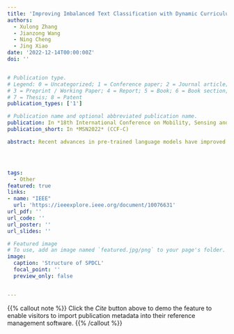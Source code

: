 ```yaml
---
title: 'Improving Imbalanced Text Classification with Dynamic Curriculum Learning'
authors:
  - Xulong Zhang
  - Jianzong Wang
  - Ning Cheng
  - Jing Xiao 
date: '2022-12-14T00:00:00Z'
doi: ''


# Publication type.
# Legend: 0 = Uncategorized; 1 = Conference paper; 2 = Journal article;
# 3 = Preprint / Working Paper; 4 = Report; 5 = Book; 6 = Book section;
# 7 = Thesis; 8 = Patent
publication_types: ['1']

# Publication name and optional abbreviated publication name.
publication: In *18th International Conference on Mobility, Sensing and Networking*
publication_short: In *MSN2022* (CCF-C)

abstract: Recent advances in pre-trained language models have improved the performance for text classification tasks. However, little attention is paid to the priority scheduling strategy on the samples during training. Humans acquire knowledge gradually from easy to complex concepts, and the difficulty of the same material can also vary significantly in different learning stages. Inspired by this insights, we proposed a novel self-paced dynamic curriculum learning (SPDCL) method for imbalanced text classification, which evaluates the sample difficulty by both linguistic character and model capacity. Meanwhile, rather than using static curriculum learning as in the existing research, our SPDCL can reorder and resample training data by difficulty criterion with an adaptive from easy to hard pace. The extensive experiments on several classification tasks show the effectiveness of SPDCL strategy, especially for the imbalanced dataset.




tags:
  - Other
featured: true
links:
- name: "IEEE"
  url: 'https://ieeexplore.ieee.org/document/10076631'
url_pdf: ''
url_code: ''
url_poster: ''
url_slides: ''

# Featured image
# To use, add an image named `featured.jpg/png` to your page's folder.
image:
  caption: 'Structure of SPDCL'
  focal_point: ''
  preview_only: false


---
```


{{% callout note %}}
Click the _Cite_ button above to demo the feature to enable visitors to import publication metadata into their reference management software.
{{% /callout %}}

